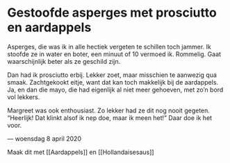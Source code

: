 # Gestoofde asperges met prosciutto en aardappels
Asperges, die was ik in alle hectiek vergeten te schillen toch jammer. Ik stoofde ze in water en boter, een minuut of 10 vermoed ik. Rommelig. Gaat waarschijnlijk beter als ze geschild zijn.

Dan had ik prosciutto erbij. Lekker zoet, maar misschien te aanwezig qua smaak.
Zachtgekookt eitje, want dat kan toch makkelijk bij de aardappels.
Ja, en dan die mayo, die had eigenlijk al niet meer gehoeven, met zo’n bord vol lekkers.

Margreet was ook enthousiast. Zo lekker had ze dit nog nooit gegeten. “Heerlijk! Dat klinkt alsof ik nep doe, maar ik meen het!”
Daar doe ik het voor.

— woensdag 8 april 2020

Maak dit met [[Aardappels]] en [[Hollandaisesaus]]